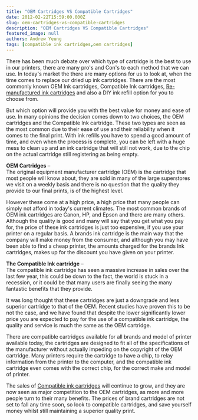 ```yaml
---
title: "OEM Cartridges VS Compatible Cartridges"
date: 2012-02-22T15:59:00.000Z
slug: oem-cartridges-vs-compatible-cartridges
description: "OEM Cartridges VS Compatible Cartridges"
featured_image: null
authors: Andrew Yeung
tags: [compatible ink cartridges,oem cartridges]
---
```


There has been much debate over which type of cartridge is the best to use in our printers, there are many pro's and Con's to each method that we can use. In today's market the there are many options for us to look at, when the time comes to replace our dried up ink cartridges. There are the most commonly known OEM Ink cartridges, Compatible Ink cartridges, [Re-manufactured ink cartridges](https://www.comboink.com/) and also a DIY ink refill option for you to choose from.

But which option will provide you with the best value for money and ease of use. In many opinions the decision comes down to two choices, the OEM cartridges and the Compatible Ink cartridge. These two types are seen as the most common due to their ease of use and their reliability when it comes to the final print. With ink refills you have to spend a good amount of time, and even when the process is complete, you can be left with a huge mess to clean up and an ink cartridge that will still not work, due to the chip on the actual cartridge still registering as being empty.

**OEM Cartridges** –  
The original equipment manufacturer cartridge (OEM) is the cartridge that most people will know about, they are sold in many of the large superstores we visit on a weekly basis and there is no question that the quality they provide to our final prints, is of the highest level.

However these come at a high price, a high price that many people can simply not afford in today's current climates. The most common brands of OEM ink cartridges are Canon, HP, and Epson and there are many others. Although the quality is good and many will say that you get what you pay for, the price of these ink cartridges is just too expensive, if you use your printer on a regular basis. A brands ink cartridge is the main way that the company will make money from the consumer, and although you may have been able to find a cheap printer, the amounts charged for the brands Ink cartridges, makes up for the discount you have given on your printer.

**The Compatible Ink cartridge** –  
The compatible ink cartridge has seen a massive increase in sales over the last few year, this could be down to the fact, the world is stuck in a recession, or it could be that many users are finally seeing the many fantastic benefits that they provide.

It was long thought that these cartridges are just a downgrade and less superior cartridge to that of the OEM. Recent studies have proven this to be not the case, and we have found that despite the lower significantly lower price you are expected to pay for the use of a compatible ink cartridge, the quality and service is much the same as the OEM cartridge.

There are compatible cartridges available for all brands and model of printer available today, the cartridges are designed to fit all of the specifications of the manufacturer without actually impeding on the copyright of the OEM cartridge. Many printers require the cartridge to have a chip, to relay information from the printer to the computer, and the compatible ink cartridge even comes with the correct chip, for the correct make and model of printer.

The sales of [Compatible ink cartridges](https://www.comboink.com/) will continue to grow, and they are now seen as major competition to the OEM cartridges, as more and more people turn to their many benefits. The prices of brand cartridges are not set to fall any time soon, so look to compatible cartridges, and save yourself money whilst still maintaining a superior quality print.